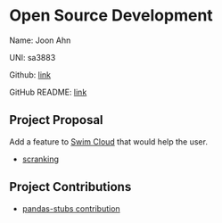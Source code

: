 # Open Source Development

Name: Joon Ahn

UNI: sa3883

Github: [link](https://github.com/joon0110)

GitHub README: [link](https://github.com/joon0110/joon0110/blob/main/README.md)

## Project Proposal

Add a feature to [Swim Cloud](https://www.swimcloud.com) that would help the user.

- [scranking](https://github.com/joon0110/scranking)

## Project Contributions

- [pandas-stubs contribution](https://github.com/pandas-dev/pandas-stubs/pull/590)
